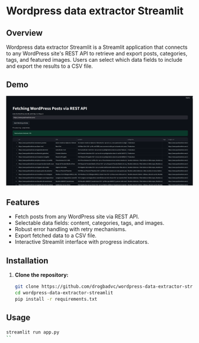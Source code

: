 # Wordpress data extractor Streamlit

## Overview

Wordpress data extractor Streamlit is a Streamlit application that connects to any WordPress site's REST API to retrieve and export posts, categories, tags, and featured images. Users can select which data fields to include and export the results to a CSV file.

## Demo

![Demo](demo/demo1.png)


## Features

- Fetch posts from any WordPress site via REST API.
- Selectable data fields: content, categories, tags, and images.
- Robust error handling with retry mechanisms.
- Export fetched data to a CSV file.
- Interactive Streamlit interface with progress indicators.

## Installation

1. **Clone the repository:**

   ```bash
   git clone https://github.com/drogbadvc/wordpress-data-extractor-streamlit.git
   cd wordpress-data-extractor-streamlit
   pip install -r requirements.txt
    ```
   
## Usage

```bash
streamlit run app.py
``
